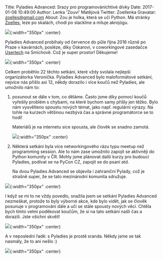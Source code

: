 Title: Pyladies Advanced: Srazy pro programováníchtivé dívky 
Date: 2017-01-08 10:49:00 
Author: Lenka 'Zouví' Matějová 
Twitter: Zoellenka
Gravatar: zoelles@gmail.com
About: Zou je holka, která se učí Python. Má stránky [Zoelles](http://zoelles.tumblr.com/), leze po skalách, chodí po slackline a miluje akrojógu.

![]({filename}/images/IMG_0758.JPG){:width="350px" :center}

Pyladies Advanced probíhaly od července do půle října 2016 různě po Praze v kavárnách, posléze, díky Oskarovi,  v coworkingové zasedačce [Usertech](https://usertechnologies.com/) na Smíchově. Což je super prostor! Děkujeme!

![]({filename}/images/IMG_1623.jpg){:width="350px" :center}

Celkem proběhlo 22 těchto setkání, které vždy svolala nejlepší organizátorka Veronička.
Pyladies Advanced bylo maloformátové setkání, nejvíce nás přišlo asi 12, někdy dorazilo i více koučů než Pyladies, ale umožnilo nám to:

1. posunout se dále v tom, co děláme. Často jsme díky pomoci koučů vyřešily problém s chybami, na které bychom samy přišly jen těžko. Bylo nám vysvětleno spoustu nových témat, jako např. regulární výrazy.  Na tohle na kurzech většinou nezbývá čas a správné programátorce se to hodí! 

    Materiálů je na internetu sice spousta, ale člověk se snadno zamotá.

    ![]({filename}/images/IMG_1074.JPG){:width="350px" :center}

2. Některá setkání byla více networkingového rázu typu meetup než programming session. Ale to nám zase umožnilo zapojit se aktivněji do Python komunity v ČR. Mohly jsme plánovat další kurzy pro budoucí Pyladies, podívat se na PyCon CZ, zapojit se do psaní atd. 

    Na dvou Pyladies Advanced se objevila i zahraniční Pylady, což je strašně super, že se tato mezinárodní komunita sdružuje.

![]({filename}/images/IMG_1905.jpg){:width="350px" :center}

I když se mi to ne vždy povedlo, snažila jsem se setkání Pyladies Advanced nezmeškat, protože to byly výborné akce, kde bylo vidět, jak se člověk posunuje v programování dále a učí se stále spousty nových věcí. Chtěla bych tímto velmi poděkovat koučům, že si na tato setkání našli čas a dorazili. Jste všichni skvělí! 

![]({filename}/images/IMG_1676.JPG){:width="350px" :center}

A v neposlední řadě: s Pyladies je prostě sranda. Někdy jsme se tak nasmály, že to ani nešlo :)

![]({filename}/images/IMG_1622.jpg){:width="350px" :center}
